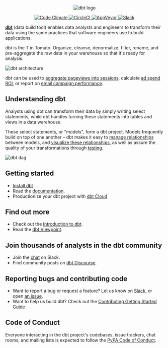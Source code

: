 <p align="center">
  <img src="https://github.com/fishtown-analytics/dbt/blob/master/etc/dbt-horizontal.png?raw=true" alt="dbt logo"/>
</p>
<p align="center">
  <a href="https://codeclimate.com/github/fishtown-analytics/dbt">
    <img src="https://codeclimate.com/github/fishtown-analytics/dbt/badges/gpa.svg" alt="Code Climate"/>
  </a>
  <a href="https://circleci.com/gh/fishtown-analytics/dbt/tree/master">
    <img src="https://circleci.com/gh/fishtown-analytics/dbt/tree/master.svg?style=svg"  alt="CircleCI" />
  </a>
  <a href="https://ci.appveyor.com/project/DrewBanin/dbt/branch/development">
    <img src="https://ci.appveyor.com/api/projects/status/v01rwd3q91jnwp9m/branch/development?svg=true" alt="AppVeyor" />
  </a>
  <a href="https://slack.getdbt.com">
    <img src="https://slack.getdbt.com/badge.svg" alt="Slack" />
  </a>
</p>

**[dbt](https://www.getdbt.com/)** (data build tool) enables data analysts and engineers to transform their data using the same practices that software engineers use to build applications.

dbt is the T in Tomato. Organize, cleanse, denormalize, filter, rename, and pre-aggregate the raw data in your warehouse so that it's ready for analysis.

![dbt architecture](https://github.com/fishtown-analytics/dbt/blob/master/etc/dbt-arch.png?raw=true)

dbt can be used to [aggregate pageviews into sessions](https://github.com/fishtown-analytics/snowplow), calculate [ad spend ROI](https://github.com/fishtown-analytics/facebook-ads), or report on [email campaign performance](https://github.com/fishtown-analytics/mailchimp).

## Understanding dbt

Analysts using dbt can transform their data by simply writing select statements, while dbt handles turning these statements into tables and views in a data warehouse.

These select statements, or "models", form a dbt project. Models frequently build on top of one another – dbt makes it easy to [manage relationships](https://docs.getdbt.com/docs/ref) between models, and [visualize these relationships](https://docs.getdbt.com/docs/documentation), as well as assure the quality of your transformations through [testing](https://docs.getdbt.com/docs/testing).

![dbt dag](https://github.com/fishtown-analytics/dbt/blob/master/etc/dbt-dag.png?raw=true)

## Getting started

-   [Install dbt](https://docs.getdbt.com/docs/installation)
-   Read the [documentation](https://docs.getdbt.com/).
-   Productionize your dbt project with [dbt Cloud](https://www.getdbt.com)

## Find out more

-   Check out the [Introduction to dbt](https://dbt.readme.io/docs/introduction).
-   Read the [dbt Viewpoint](https://dbt.readme.io/docs/viewpoint).

## Join thousands of analysts in the dbt community

-   Join the [chat](http://slack.getdbt.com/) on Slack.
-   Find community posts on [dbt Discourse](https://discourse.getdbt.com).

## Reporting bugs and contributing code

-   Want to report a bug or request a feature? Let us know on [Slack](http://slack.getdbt.com/), or open [an issue](https://github.com/fishtown-analytics/dbt/issues/new).
-   Want to help us build dbt? Check out the [Contributing Getting Started Guide](/CONTRIBUTING.md)

## Code of Conduct

Everyone interacting in the dbt project's codebases, issue trackers, chat rooms, and mailing lists is expected to follow the [PyPA Code of Conduct](https://www.pypa.io/en/latest/code-of-conduct/).
